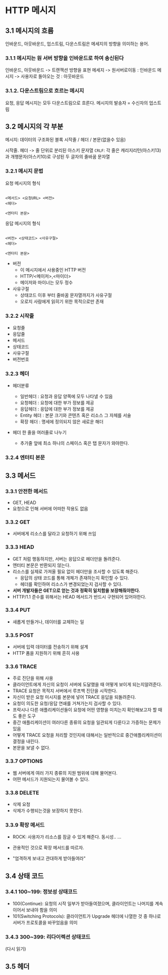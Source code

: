 # HTTP 메시지
## 3.1 메시지의 흐름
인바운드, 아웃바운드, 업스트림, 다운스트림은 메세지의 방향을 의미하는 용어.

### 3.1.1 메시지는 원 서버 방향을 인바운드로 하여 송신된다
인바운드, 아웃바운드 -> 트랜잭션 방향을 표현
메세지 -> 원서버로이동 : 인바운드
메시지 -> 사용자로 돌아오는 것 : 아웃바운드

### 3.1.2. 다운스트림으로 흐르는 메시지
요청, 응답 메시지는 모두 다운스트림으로 흐른다.
메시지의 발송자 = 수신자의 업스트림

## 3.2 메시지의 각 부분
메시지: 데이터의 구조화된 블록
시작줄 / 헤더 / 본문(없을수 있음)

시작줄. 헤더 -> 줄 단위로 분리된 아스키 문자열
`CRLF`: 각 줄은 캐리지리턴(아스키13)과 개행문자(아스키10)로 구성된 두 글자의 줄바꿈 문자열

### 3.2.1 메시지 문법
요청 메시지의 형식
```planText

<메서드> <요청URL> <버전>
<헤더>

<엔터티 본문>

```

응답 메시지의 형식
```planText

<버전> <상태코드> <사유구절>
<헤더>

<엔터티 본문>

```

- 버전
	- 이 메시지에서 사용중인 HTTP 버전
	- HTTP/<메이저>,<마이더>
	- 메이저와 마이너는 모두 정수
- 사유구절
	- 상태코드 이후 부터 줄바꿈 문자열까지가 사유구절
	- 오로지 사람에게 읽히기 위한 목적으로만 존재

### 3.2.2 시작줄
- 요청줄
- 응답줄
- 메서드
- 상태코드
- 사유구절
- 버전번호
### 3.2.3 헤더
- 헤더분류
	- 일반헤더 : 요청과 응답 양쪽에 모두 나타낼 수 있음
	- 요청헤더 : 요청에 대한 부가 정보를 제공
	- 응답헤더 : 응답에 대한 부가 정보를 제공
	- Entity 헤더 : 본문 크기와 콘텐츠 혹은 리소스 그 자체를 서술
	- 확장 헤더 : 명세에 정의되지 않은 새로운 해더
	
- 헤더 한 줄을 여러줄로 나누기
	- 추가줄 앞에 최소 하나의 스페이스 혹은 탭 문자가 와야한다.

### 3.2.4 엔터티 본문

## 3.3 메서드
### 3.3.1 안전한 메서드
- GET, HEAD
- 요청으로 인해 서버에 어떠한 작용도 없음

### 3.3.2 GET
- 서버에게 리소스를 달라고 요청하기 위해 쓰임

### 3.3.3 HEAD
- GET 처럼 행동하지만, 서버는 응답으로 헤더만을 돌려준다.
- 엔터티 본문은 반환되지 않는다.
- 리소스를 실제로 가져올 필요 없이 헤더만을 조사할 수 있도록 해준다.
	- 응답의 상태 코드를 통해 개체가 존재하는지 확인할 수 있다.
	- 헤더를 확인하여 리소스가 변경되었는지 검사할 수 있다.
- **서버 개발자들은 GET으로 얻는 것과 정확히 일치함을 보장해줘야한다.**
- HTTP/1.1 준수를 위해서는 HEAD 메서드가 반드시 구현되어 있어야한다.

### 3.3.4 PUT
- 새롭게 만들거나, 데이터를 교체하는 일

### 3.3.5 POST
- 서버에 입력 데이터를 전송하기 위해 설계
- HTTP 폼을 지원하기 위해 흔히 사용

### 3.3.6 TRACE
- 주로 진단을 위해 사용
- 클라이언트에게 자신의 요청이 서버에 도달했을 때 어떻게 보이게 되는지알려준다.
- TRACE 요청은 목적지 서버에서 루프백 진단을 시작한다.
- 자신이 받은 요청 미시지를 본문에 넣어 TRACE 응답을 되돌려준다.
- 요청이 의도한 요청/응답 연쇄를 거쳐가는지 검사할 수 있다.
- 프락시나 다른 애플리케이션들이 요청에 어떤 영향을 미치는지 확인해보고자 할 때도 좋은 도구
- 중간 애플리케이션이 여러다른 종류의 요청을 일관되게 다룬다고 가증하는 문제가 있음
- 어떻게 TRACE 요청을 처리할 것인지에 대해서는 일반적으로 중간애플리케이션이 결정을 내린다.
- 본문을 보낼 수 없다.

### 3.3.7 OPTIONS
- 웹 서버에게 여러 가지 종류의 지원 범위에 대해 물어본다.
- 어떤 메서드가 지원되는지 물어볼 수 있다.

### 3.3.8 DELETE
- 삭제 요청
- 삭제가 수행되는것을 보장하지 못한다.

### 3.3.9 확장 메서드
- ROCK: 사용자가 리소스를 잠글 수 있게 해준다. 동시성..
...

- 관용적인 것으로 확장 메서드를 따르자.
- "엄격하게 보내고 관대하게 받아들여라"


## 3.4 상태 코드
### 3.4.1 100~199: 정보성 상태코드
- 100(Continue): 요청의 시작 일부가 받아들여졌으며, 클라이언트는 나머지를 계속 이어서 보내야 함을 의미
- 101(Switching Protocols): 클라이언트가 Upgrade 헤더에 나열한 것 중 하나로 서버가 프로토콜을 바꾸었음을 의미

### 3.4.3 300~399: 리다이렉션 상태코드
(다시 읽기)

## 3.5 헤더
